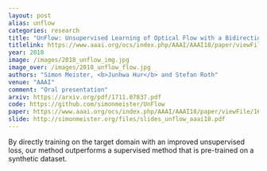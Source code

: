 ```yaml
---
layout: post
alias: unflow
categories: research
title: "UnFlow: Unsupervised Learning of Optical Flow with a Bidirectional Census Loss"
titlelink: https://www.aaai.org/ocs/index.php/AAAI/AAAI18/paper/viewFile/16502/16319
year: 2018
image: /images/2018_unflow_img.jpg
image_over: /images/2018_unflow_flow.jpg
authors: "Simon Meister, <b>Junhwa Hur</b> and Stefan Roth"
venue: "AAAI"
comment: "Oral presentation"
arxiv: https://arxiv.org/pdf/1711.07837.pdf
code: https://github.com/simonmeister/UnFlow
paper: https://www.aaai.org/ocs/index.php/AAAI/AAAI18/paper/viewFile/16502/16319
slide: http://simonmeister.org/files/slides_unflow_aaai18.pdf
---
```


By directly training on the target domain with an improved unsupervised loss, our method outperforms a supervised method that is pre-trained on a synthetic dataset. 
